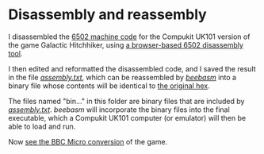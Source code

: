 # Disassembly and reassembly

I disassembled the [6502 machine code](https://github.com/ahope1/Galactic-Hitchhiker/tree/main/original-hex) for the Compukit UK101 version of the game Galactic Hitchhiker, using [a browser-based 6502 disassembly tool](https://www.masswerk.at/6502/disassembler.html).

I then edited and reformatted the disassembled code, and I saved the result in the file [*assembly.txt*](https://github.com/ahope1/Galactic-Hitchhiker/blob/main/disassembly/assembly.txt), which can be reassembled by [*beebasm*](https://github.com/stardot/beebasm) into a binary file whose contents will be identical to [the original hex](https://github.com/ahope1/Galactic-Hitchhiker/tree/main/original-hex).

The files named "bin..." in this folder are binary files that are included by [*assembly.txt*](https://github.com/ahope1/Galactic-Hitchhiker/blob/main/disassembly/assembly.txt). *beebasm* will incorporate the binary files into the final executable, which a Compukit UK101 computer (or emulator) will then be able to load and run.

Now [see the BBC Micro conversion](https://github.com/ahope1/Galactic-Hitchhiker/tree/main/beebify) of the game. 
